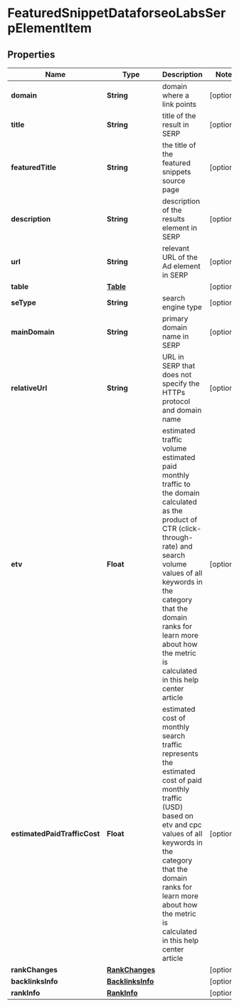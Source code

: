 

# FeaturedSnippetDataforseoLabsSerpElementItem


## Properties

| Name | Type | Description | Notes |
|------------ | ------------- | ------------- | -------------|
|**domain** | **String** | domain where a link points |  [optional] |
|**title** | **String** | title of the result in SERP |  [optional] |
|**featuredTitle** | **String** | the title of the featured snippets source page |  [optional] |
|**description** | **String** | description of the results element in SERP |  [optional] |
|**url** | **String** | relevant URL of the Ad element in SERP |  [optional] |
|**table** | [**Table**](Table.md) |  |  [optional] |
|**seType** | **String** | search engine type |  [optional] |
|**mainDomain** | **String** | primary domain name in SERP |  [optional] |
|**relativeUrl** | **String** | URL in SERP that does not specify the HTTPs protocol and domain name |  [optional] |
|**etv** | **Float** | estimated traffic volume estimated paid monthly traffic to the domain calculated as the product of CTR (click-through-rate) and search volume values of all keywords in the category that the domain ranks for learn more about how the metric is calculated in this help center article |  [optional] |
|**estimatedPaidTrafficCost** | **Float** | estimated cost of monthly search traffic represents the estimated cost of paid monthly traffic (USD) based on etv and cpc values of all keywords in the category that the domain ranks for learn more about how the metric is calculated in this help center article |  [optional] |
|**rankChanges** | [**RankChanges**](RankChanges.md) |  |  [optional] |
|**backlinksInfo** | [**BacklinksInfo**](BacklinksInfo.md) |  |  [optional] |
|**rankInfo** | [**RankInfo**](RankInfo.md) |  |  [optional] |



